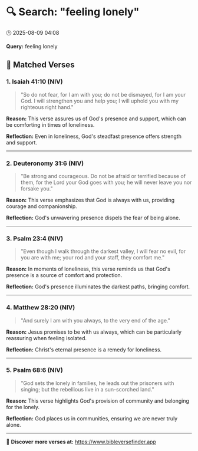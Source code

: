 # 🔍 Search: "feeling lonely"
🕒 2025-08-09 04:08

**Query:** feeling lonely

## 📖 Matched Verses

### 1. Isaiah 41:10 (NIV)
> "So do not fear, for I am with you; do not be dismayed, for I am your God. I will strengthen you and help you; I will uphold you with my righteous right hand."

**Reason:** This verse assures us of God's presence and support, which can be comforting in times of loneliness.

**Reflection:** Even in loneliness, God's steadfast presence offers strength and support.

---

### 2. Deuteronomy 31:6 (NIV)
> "Be strong and courageous. Do not be afraid or terrified because of them, for the Lord your God goes with you; he will never leave you nor forsake you."

**Reason:** This verse emphasizes that God is always with us, providing courage and companionship.

**Reflection:** God's unwavering presence dispels the fear of being alone.

---

### 3. Psalm 23:4 (NIV)
> "Even though I walk through the darkest valley, I will fear no evil, for you are with me; your rod and your staff, they comfort me."

**Reason:** In moments of loneliness, this verse reminds us that God's presence is a source of comfort and protection.

**Reflection:** God's presence illuminates the darkest paths, bringing comfort.

---

### 4. Matthew 28:20 (NIV)
> "And surely I am with you always, to the very end of the age."

**Reason:** Jesus promises to be with us always, which can be particularly reassuring when feeling isolated.

**Reflection:** Christ's eternal presence is a remedy for loneliness.

---

### 5. Psalm 68:6 (NIV)
> "God sets the lonely in families, he leads out the prisoners with singing; but the rebellious live in a sun-scorched land."

**Reason:** This verse highlights God's provision of community and belonging for the lonely.

**Reflection:** God places us in communities, ensuring we are never truly alone.

---

🔗 **Discover more verses at:** https://www.bibleversefinder.app
